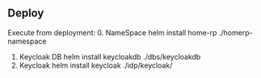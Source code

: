 ## Deploy

Execute from deployment:
0. NameSpace
   helm install home-rp ./homerp-namespace
1. Keycloak DB 
   helm install keycloakdb ./dbs/keycloakdb
2. Keycloak 
   helm install keycloak ./idp/keycloak/